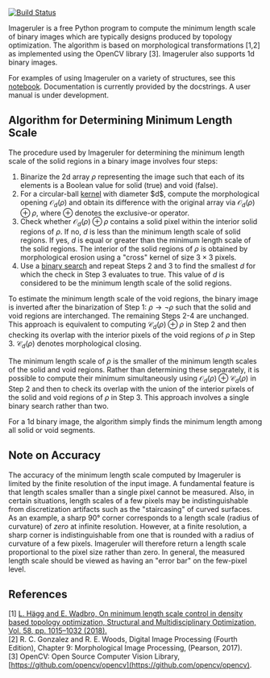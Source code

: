 [![Build Status](https://github.com/NanoComp/imageruler/workflows/CI/badge.svg)](https://github.com/NanoComp/imageruler/actions)

Imageruler is a free Python program to compute the minimum length scale of binary images which are typically designs produced by topology optimization. The algorithm is based on morphological transformations [1,2] as implemented using the OpenCV library [3]. Imageruler also supports 1d binary images.

For examples of using Imageruler on a variety of structures, see this [notebook](notebooks/examples.ipynb). Documentation is currently provided by the docstrings. A user manual is under development.

## Algorithm for Determining Minimum Length Scale

The procedure used by Imageruler for determining the minimum length scale of the solid regions in a binary image involves four steps:

1. Binarize the 2d array $\rho$ representing the image such that each of its elements is a Boolean value for solid (true) and void (false).
2. For a circular-ball [kernel](https://en.wikipedia.org/wiki/Kernel_(image_processing)) with diameter $d$, compute the morphological opening $\mathcal{O}_d(\rho)$ and obtain its difference with the original array via $\mathcal{O}_d(\rho) \oplus \rho$, where $\oplus$ denotes the exclusive-or operator.
3. Check whether $\mathcal{O}_d(\rho) \oplus \rho$ contains a solid pixel within the interior solid regions of $\rho$. If no, $d$ is less than the minimum length scale of solid regions. If yes, $d$ is equal or greater than the minimum length scale of the solid regions. The interior of the solid regions of $\rho$ is obtained by morphological erosion using a "cross" kernel of size $3\times3$ pixels.
4. Use a [binary search](https://en.wikipedia.org/wiki/Binary_search_algorithm) and repeat Steps 2 and 3 to find the smallest $d$ for which the check in Step 3 evaluates to true. This value of $d$ is considered to be the minimum length scale of the solid regions.

To estimate the minimum length scale of the void regions, the binary image is inverted after the binarization of Step 1: $\rho \rightarrow \neg \rho$ such that the solid and void regions are interchanged. The remaining Steps 2-4 are unchanged. This approach is equivalent to computing $\mathcal{C}_d(\rho) \oplus \rho$ in Step 2 and then checking its overlap with the interior pixels of the void regions of $\rho$ in Step 3. $\mathcal{C}_d(\rho)$ denotes morphological closing.

The minimum length scale of $\rho$ is the smaller of the minimum length scales of the solid and void regions. Rather than determining these separately, it is possible to compute their minimum simultaneously using $\mathcal{O}_d(\rho) \oplus \mathcal{C}_d(\rho)$ in Step 2 and then to check its overlap with the union of the interior pixels of the solid and void regions of $\rho$ in Step 3. This approach involves a single binary search rather than two.

For a 1d binary image, the algorithm simply finds the minimum length among all solid or void segments.

## Note on Accuracy

The accuracy of the minimum length scale computed by Imageruler is limited by the finite resolution of the input image. A fundamental feature is that length scales smaller than a single pixel cannot be measured. Also, in certain situations, length scales of a few pixels may be indistinguishable from discretization artifacts such as the "staircasing" of curved surfaces. As an example, a sharp 90° corner corresponds to a length scale (radius of curvature) of *zero* at infinite resolution. However, at a finite resolution, a sharp corner is indistinguishable from one that is rounded with a radius of curvature of a few pixels. Imageruler will therefore return a length scale proportional to the pixel size rather than zero. In general, the measured length scale should be viewed as having an "error bar" on the few-pixel level.

## References

[1] [L. Hägg and E. Wadbro, On minimum length scale control in density based topology optimization, Structural and Multidisciplinary Optimization, Vol. 58, pp. 1015–1032 (2018).](https://doi.org/10.1007/s00158-018-1944-0)  
[2] R. C. Gonzalez and R. E. Woods, Digital Image Processing (Fourth Edition), Chapter 9: Morphological Image Processing, (Pearson, 2017).  
[3] OpenCV: Open Source Computer Vision Library, [https://github.com/opencv/opencv](https://github.com/opencv/opencv).
